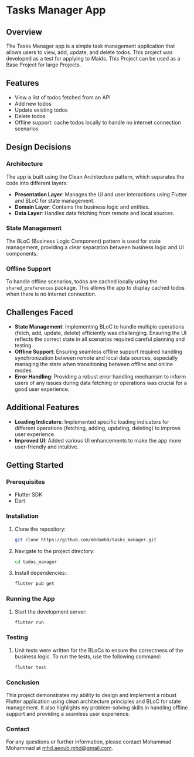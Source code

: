 # Tasks Manager App

## Overview

The Tasks Manager app is a simple task management application that allows users to view, add, update, and delete todos. This project was developed as a test for applying to Maids.
This Project can be used as a Base Project for large Projects.

## Features

- View a list of todos fetched from an API
- Add new todos
- Update existing todos
- Delete todos
- Offline support: cache todos locally to handle no internet connection scenarios

## Design Decisions

### Architecture

The app is built using the Clean Architecture pattern, which separates the code into different layers:
- **Presentation Layer**: Manages the UI and user interactions using Flutter and BLoC for state management.
- **Domain Layer**: Contains the business logic and entities.
- **Data Layer**: Handles data fetching from remote and local sources.

### State Management

The BLoC (Business Logic Component) pattern is used for state management, providing a clear separation between business logic and UI components.

### Offline Support

To handle offline scenarios, todos are cached locally using the `shared_preferences` package. This allows the app to display cached todos when there is no internet connection.

## Challenges Faced

- **State Management**: Implementing BLoC to handle multiple operations (fetch, add, update, delete) efficiently was challenging. Ensuring the UI reflects the correct state in all scenarios required careful planning and testing.
- **Offline Support**: Ensuring seamless offline support required handling synchronization between remote and local data sources, especially managing the state when transitioning between offline and online modes.
- **Error Handling**: Providing a robust error handling mechanism to inform users of any issues during data fetching or operations was crucial for a good user experience.

## Additional Features

- **Loading Indicators**: Implemented specific loading indicators for different operations (fetching, adding, updating, deleting) to improve user experience.
- **Improved UI**: Added various UI enhancements to make the app more user-friendly and intuitive.

## Getting Started

### Prerequisites

- Flutter SDK
- Dart

### Installation

1. Clone the repository:
   ```bash
   git clone https://github.com/mhdamhd/tasks_manager.git

2. Navigate to the project directory:
    ```bash
   cd todos_manager

3. Install dependencies::
    ```bash
   flutter pub get

### Running the App
1. Start the development server:
   ```bash
   flutter run

### Testing
1. Unit tests were written for the BLoCs to ensure the correctness of the business logic. To run the tests, use the following command:
   ```bash
   flutter test

### Conclusion

This project demonstrates my ability to design and implement a robust Flutter application using clean architecture principles and BLoC for state management. It also highlights my problem-solving skills in handling offline support and providing a seamless user experience.

### Contact

For any questions or further information, please contact Mohammad Mohammad at mhd.aeoub.mhd@gmail.com.